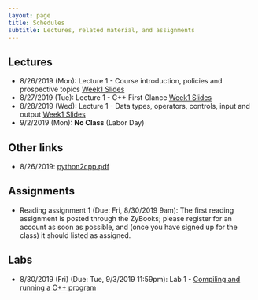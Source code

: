 ```yaml
---
layout: page
title: Schedules
subtitle: Lectures, related material, and assignments
---
```

## Lectures

 * 8/26/2019 (Mon): Lecture 1 - Course introduction, policies and prospective topics [Week1 Slides][1]
 * 8/27/2019 (Tue): Lecture 1 - C++ First Glance  [Week1 Slides][1]
 * 8/28/2019 (Wed): Lecture 1 - Data types, operators, controls, input and output [Week1 Slides][1]
 * 9/2/2019 (Mon): **No Class** (Labor Day)
 
## Other links

 * 8/26/2019: [python2cpp.pdf][0]

## Assignments 

 * Reading assignment 1 (Due: Fri, 8/30/2019 9am): The first reading assignment is posted through the ZyBooks; please register for an account as soon as possible, and (once you have signed up for the class) it should listed as assigned. 

## Labs

 * 8/30/2019 (Fri) (Due: Tue, 9/3/2019 11:59pm): Lab 1 - [Compiling and running a C++ program][L1]

[0]:{{site.url}}/lectures/python2cpp.pdf
[1]:{{site.url}}/lectures/csci2100_week1.pdf

[L1]:{{site.url}}/labs/lab1.html
